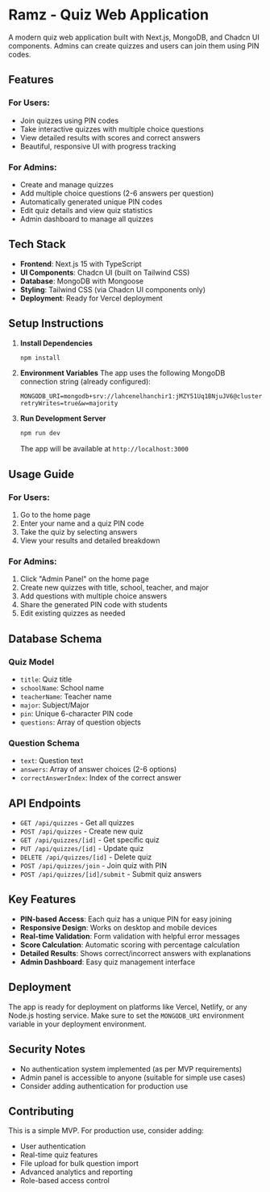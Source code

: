 # Ramz - Quiz Web Application

A modern quiz web application built with Next.js, MongoDB, and Chadcn UI components. Admins can create quizzes and users can join them using PIN codes.

## Features

### For Users:
- Join quizzes using PIN codes
- Take interactive quizzes with multiple choice questions
- View detailed results with scores and correct answers
- Beautiful, responsive UI with progress tracking

### For Admins:
- Create and manage quizzes
- Add multiple choice questions (2-6 answers per question)
- Automatically generated unique PIN codes
- Edit quiz details and view quiz statistics
- Admin dashboard to manage all quizzes

## Tech Stack

- **Frontend**: Next.js 15 with TypeScript
- **UI Components**: Chadcn UI (built on Tailwind CSS)
- **Database**: MongoDB with Mongoose
- **Styling**: Tailwind CSS (via Chadcn UI components only)
- **Deployment**: Ready for Vercel deployment

## Setup Instructions

1. **Install Dependencies**
   ```bash
   npm install
   ```

2. **Environment Variables**
   The app uses the following MongoDB connection string (already configured):
   ```
   MONGODB_URI=mongodb+srv://lahcenelhanchir1:jMZY51Uq1BNjuJV6@cluster0.hvh1fnh.mongodb.net/ramz?retryWrites=true&w=majority
   ```

3. **Run Development Server**
   ```bash
   npm run dev
   ```
   
   The app will be available at `http://localhost:3000`

## Usage Guide

### For Users:
1. Go to the home page
2. Enter your name and a quiz PIN code
3. Take the quiz by selecting answers
4. View your results and detailed breakdown

### For Admins:
1. Click "Admin Panel" on the home page
2. Create new quizzes with title, school, teacher, and major
3. Add questions with multiple choice answers
4. Share the generated PIN code with students
5. Edit existing quizzes as needed

## Database Schema

### Quiz Model
- `title`: Quiz title
- `schoolName`: School name
- `teacherName`: Teacher name
- `major`: Subject/Major
- `pin`: Unique 6-character PIN code
- `questions`: Array of question objects

### Question Schema
- `text`: Question text
- `answers`: Array of answer choices (2-6 options)
- `correctAnswerIndex`: Index of the correct answer

## API Endpoints

- `GET /api/quizzes` - Get all quizzes
- `POST /api/quizzes` - Create new quiz
- `GET /api/quizzes/[id]` - Get specific quiz
- `PUT /api/quizzes/[id]` - Update quiz
- `DELETE /api/quizzes/[id]` - Delete quiz
- `POST /api/quizzes/join` - Join quiz with PIN
- `POST /api/quizzes/[id]/submit` - Submit quiz answers

## Key Features

- **PIN-based Access**: Each quiz has a unique PIN for easy joining
- **Responsive Design**: Works on desktop and mobile devices
- **Real-time Validation**: Form validation with helpful error messages
- **Score Calculation**: Automatic scoring with percentage calculation
- **Detailed Results**: Shows correct/incorrect answers with explanations
- **Admin Dashboard**: Easy quiz management interface

## Deployment

The app is ready for deployment on platforms like Vercel, Netlify, or any Node.js hosting service. Make sure to set the `MONGODB_URI` environment variable in your deployment environment.

## Security Notes

- No authentication system implemented (as per MVP requirements)
- Admin panel is accessible to anyone (suitable for simple use cases)
- Consider adding authentication for production use

## Contributing

This is a simple MVP. For production use, consider adding:
- User authentication
- Real-time quiz features
- File upload for bulk question import
- Advanced analytics and reporting
- Role-based access control
